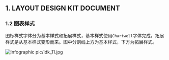 ## 1. LAYOUT DESIGN KIT DOCUMENT ##

### 1.2 图表样式 ###


图标样式字体分为基本样式和拓展样式，基本样式使用`Chartwell`字体完成，拓展样式是从基本样式变形而来。图中分割线上方为基本样式，下方为拓展样式。

![Infographic](https://i.imgur.com/j6JGgbn.jpg)
pic/ldk_11.jpg